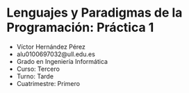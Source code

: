 <h1>Lenguajes y Paradigmas de la Programación: Práctica 1</h1> 
<ul>
<li>Víctor Hernández Pérez</li>
<li>alu0100697032@ull.edu.es</li>
<li>Grado en Ingeniería Informática</li>
<li>Curso:          Tercero</li>
<li>Turno:          Tarde</li>
<li>Cuatrimestre:   Primero</li>